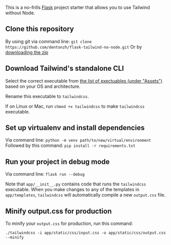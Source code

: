 This is a no-frills [Flask](https://quart.palletsprojects.com/en/latest/index.html) project starter that allows you to use Tailwind without Node.


## Clone this repository

By using git via command line: `git clone https://github.com/dentonzh/flask-tailwind-no-node.git`
Or by [downloading the zip](https://github.com/dentonzh/flask-tailwind-no-node/archive/refs/heads/main.zip)

## Download Tailwind's standalone CLI

Select the correct executable from [the list of exectuables (under "Assets")](https://github.com/tailwindlabs/tailwindcss/releases) based on your OS and architecture.

Rename this executable to `tailwindcss`.

If on Linux or Mac, run `chmod +x tailwindcss` to make `tailwindcss` executable.

## Set up virtualenv and install dependencies

Via command line: `python -m venv path/to/new/virtual/environment`
Followed by this command: `pip install -r requirements.txt`

## Run your project in debug mode

Via command line: `flask run --debug`

Note that `app/__init__.py` contains code that runs the `tailwindcss` executable. When you make changes to any of the templates in `app/templates`, `tailwindcss` will automatically compile a new `output.css` file.

## Minify output.css for production

To minify your `output.css` for production, run this command:

`./tailwindcss -i app/static/css/input.css -o app/static/css/output.css --minify`

